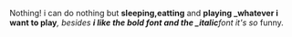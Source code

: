 Nothing!
i can do nothing but **sleeping,eatting**  and **playing  _whatever i want to play**_, besides **i like the bold font and the _italic**font it's so_ funny.

